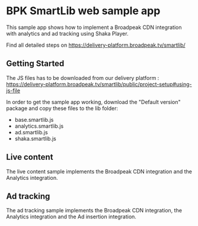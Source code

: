 # BPK SmartLib web sample app

This sample app shows how to implement a Broadpeak CDN integration with analytics and ad tracking using Shaka Player.

Find all detailed steps on https://delivery-platform.broadpeak.tv/smartlib/

## Getting Started

The JS files has to be downloaded from our delivery platform : https://delivery-platform.broadpeak.tv/smartlib/public/project-setup#using-js-file

In order to get the sample app working, download the "Default version" package and copy these files to the lib folder:
- base.smartlib.js
- analytics.smartlib.js
- ad.smartlib.js
- shaka.smartlib.js

## Live content

The live content sample implements the Broadpeak CDN integration and the Analytics integration.

## Ad tracking

The ad tracking sample implements the Broadpeak CDN integration, the Analytics integration and the Ad insertion integration.
